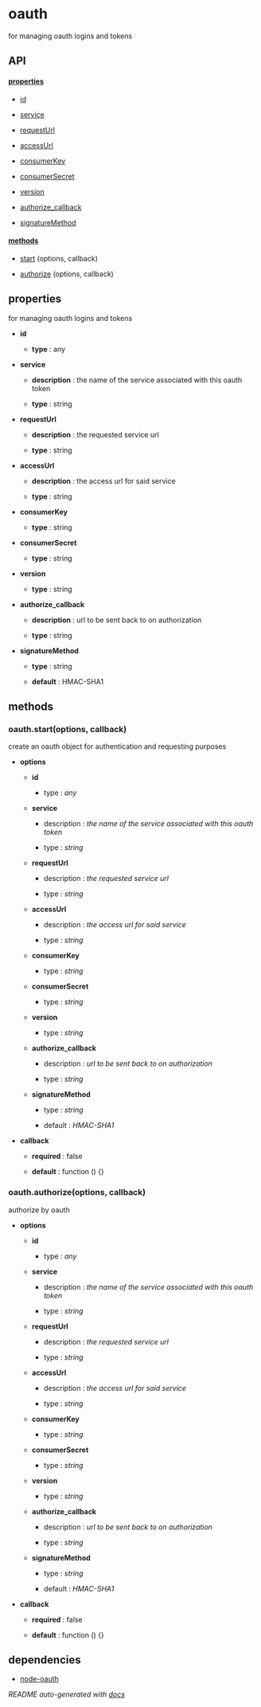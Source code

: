 # oauth

for managing oauth logins and tokens

## API

#### [properties](#oauth-properties)

  - [id](#oauth-properties-id)

  - [service](#oauth-properties-service)

  - [requestUrl](#oauth-properties-requestUrl)

  - [accessUrl](#oauth-properties-accessUrl)

  - [consumerKey](#oauth-properties-consumerKey)

  - [consumerSecret](#oauth-properties-consumerSecret)

  - [version](#oauth-properties-version)

  - [authorize_callback](#oauth-properties-authorize_callback)

  - [signatureMethod](#oauth-properties-signatureMethod)


#### [methods](#oauth-methods)

  - [start](#oauth-methods-start) (options, callback)

  - [authorize](#oauth-methods-authorize) (options, callback)


<a name="oauth-properties"></a>

## properties 
for managing oauth logins and tokens

- **id** 

  - **type** : any

- **service** 

  - **description** : the name of the service associated with this oauth token

  - **type** : string

- **requestUrl** 

  - **description** : the requested service url

  - **type** : string

- **accessUrl** 

  - **description** : the access url for said service

  - **type** : string

- **consumerKey** 

  - **type** : string

- **consumerSecret** 

  - **type** : string

- **version** 

  - **type** : string

- **authorize_callback** 

  - **description** : url to be sent back to on authorization

  - **type** : string

- **signatureMethod** 

  - **type** : string

  - **default** : HMAC-SHA1


<a name="oauth-methods"></a> 

## methods 

<a name="oauth-methods-start"></a> 

### oauth.start(options, callback)

create an oauth object for authentication and requesting purposes

- **options** 

  - **id**

    - type : *any*

  - **service**

    - description : *the name of the service associated with this oauth token*

    - type : *string*

  - **requestUrl**

    - description : *the requested service url*

    - type : *string*

  - **accessUrl**

    - description : *the access url for said service*

    - type : *string*

  - **consumerKey**

    - type : *string*

  - **consumerSecret**

    - type : *string*

  - **version**

    - type : *string*

  - **authorize_callback**

    - description : *url to be sent back to on authorization*

    - type : *string*

  - **signatureMethod**

    - type : *string*

    - default : *HMAC-SHA1*

- **callback** 

  - **required** : false

  - **default** : function () {}

<a name="oauth-methods-authorize"></a> 

### oauth.authorize(options, callback)

authorize by oauth

- **options** 

  - **id**

    - type : *any*

  - **service**

    - description : *the name of the service associated with this oauth token*

    - type : *string*

  - **requestUrl**

    - description : *the requested service url*

    - type : *string*

  - **accessUrl**

    - description : *the access url for said service*

    - type : *string*

  - **consumerKey**

    - type : *string*

  - **consumerSecret**

    - type : *string*

  - **version**

    - type : *string*

  - **authorize_callback**

    - description : *url to be sent back to on authorization*

    - type : *string*

  - **signatureMethod**

    - type : *string*

    - default : *HMAC-SHA1*

- **callback** 

  - **required** : false

  - **default** : function () {}


## dependencies 
- [node-oauth](http://npmjs.org/package/node-oauth)

*README auto-generated with [docs](https://github.com/bigcompany/resources/tree/master/docs)*